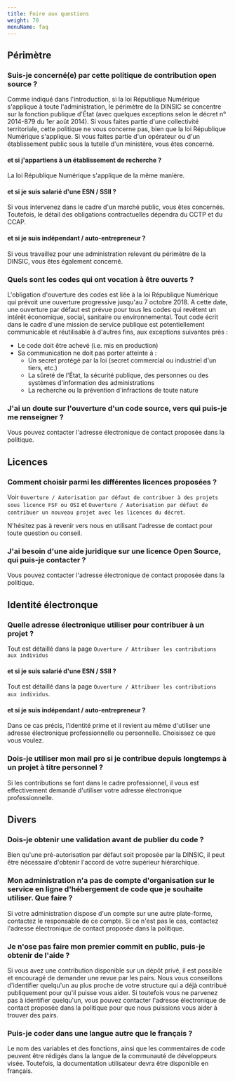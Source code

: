 ```yaml
---
title: Foire aux questions
weight: 70
menuName: faq
---
```


## Périmètre 
### Suis-je concerné(e) par cette politique de contribution open source ?

Comme indiqué dans l'introduction, si la loi République Numérique s'applique à toute l'administration, le périmètre de la DINSIC se concentre sur la fonction publique d'État (avec quelques exceptions selon le décret n° 2014-879 du 1er août 2014). Si vous faites partie d'une collectivité territoriale, cette politique ne vous concerne pas, bien que la loi République Numérique s'applique. Si vous faites partie d'un opérateur ou d'un établissement public sous la tutelle d'un ministère, vous êtes concerné.


#### et si j'appartiens à un établissement de recherche ?

La loi République Numérique s'applique de la même manière.


#### et si je suis salarié d'une ESN / SSII ?

Si vous intervenez dans le cadre d'un marché public, vous êtes concernés. Toutefois, le détail des obligations contractuelles dépendra du CCTP et du CCAP.


#### et si je suis indépendant / auto-entrepreneur ?

Si vous travaillez pour une administration relevant du périmètre de la DINSIC, vous êtes également concerné.


### Quels sont les codes qui ont vocation à être ouverts ?

L'obligation d'ouverture des codes est liée à la loi République Numérique qui prévoit une ouverture progressive jusqu'au 7 octobre 2018. A
cette date, une ouverture par défaut est prévue pour tous les codes qui revêtent un intérêt économique, social, 
sanitaire ou environnemental. Tout code écrit dans le cadre d'une mission de service publique est potentiellement communicable et réutilisable à d'autres fins, aux exceptions suivantes près : 

- Le code doit être achevé (i.e. mis en production)
- Sa communication ne doit pas porter atteinte à : 
    - Un secret protégé par la loi (secret commercial ou industriel d'un tiers, etc.)
    - La sûreté de l'État, la sécurité publique, des personnes  ou des systèmes d'information des administrations
    - La recherche ou la prévention d'infractions de toute nature

### J'ai un doute sur l'ouverture d'un code source, vers qui puis-je me renseigner ?

Vous pouvez contacter l'adresse électronique de contact proposée dans la politique.


## Licences

### Comment choisir parmi les différentes licences proposées ?

Voir `Ouverture / Autorisation par défaut de contribuer à des projets sous licence FSF ou OSI` et `Ouverture / Autorisation par défaut de contribuer un nouveau projet avec les licences du décret`.

N'hésitez pas à revenir vers nous en utilisant l'adresse de contact pour toute question ou conseil.

### J'ai besoin d'une aide juridique sur une licence Open Source, qui puis-je contacter ?

Vous pouvez contacter l'adresse électronique de contact proposée dans la politique.

## Identité électronque

### Quelle adresse électronique utiliser pour contribuer à un projet ?

Tout est détaillé dans la page `Ouverture / Attribuer les contributions aux individus`


#### et si je suis salarié d'une ESN / SSII ?

Tout est détaillé dans la page `Ouverture / Attribuer les contributions aux individus`.


#### et si je suis indépendant / auto-entrepreneur ?

Dans ce cas précis, l'identité prime et il revient au même d'utiliser une adresse électronique professionnelle ou personnelle. Choisissez ce que vous voulez.


### Dois-je utiliser mon mail pro si je contribue depuis longtemps à un projet à titre personnel ?

Si les contributions se font dans le cadre professionnel, il vous est effectivement demandé d'utiliser votre adresse électronique professionnelle.


## Divers

### Dois-je obtenir une validation avant de publier du code ?

Bien qu'une pré-autorisation par défaut soit proposée par la DINSIC, il peut être nécessaire d'obtenir l'accord de votre supérieur hiérarchique.

### Mon administration n'a pas de compte d'organisation sur le service en ligne d'hébergement de code que je souhaite utiliser. Que faire ?

Si votre administration dispose d'un compte sur une autre plate-forme, contactez le responsable de ce compte. Si ce n'est pas le cas, contactez l'adresse électronique de contact proposée dans la politique.

### Je n'ose pas faire mon premier commit en public, puis-je obtenir de l'aide ?

Si vous avez une contribution disponible sur un dépôt privé, il est possible et encouragé de demander une revue par les pairs. Nous vous
conseillons d'identifier quelqu'un au plus proche de votre structure qui a déjà contribué publiquement pour qu'il puisse vous aider. Si 
toutefois vous ne parvenez pas à identifier quelqu'un, vous pouvez contacter l'adresse électronique de contact proposée dans la politique
pour que nous puissions vous aider à trouver des pairs.

### Puis-je coder dans une langue autre que le français ?

Le nom des variables et des fonctions, ainsi que les commentaires de code peuvent être rédigés dans la langue de la communauté de développeurs visée. Toutefois, la documentation utilisateur devra être disponible en français.
